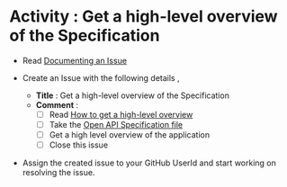 # Activity : Get a high-level overview of the Specification

* Read [Documenting an Issue](https://github.com/openBackhaul/ApplicationPattern/blob/develop/doc/PreparingSpecifying/DocumentingAnIssue/DocumentingAnIssue.md)
  
* Create an Issue with the following details , 
  * **Title** : Get a high-level overview of the Specification
  * **Comment** :
    - [ ] Read [How to get a high-level overview](https://github.com/openBackhaul/ApplicationPattern/blob/PrathibaJee/issue256/doc/ImplementingApplications/ImplementingApplication/Steps2GetHighLevelOverview/Steps2GetHighLevelOverview.md)
    - [ ] Take the [Open API Specification file](../ApplicationAbbreviationExtractor.yaml)
    - [ ] Get a high level overview of the application
    - [ ] Close this issue

* Assign the created issue to your GitHub UserId and start working on resolving the issue.
